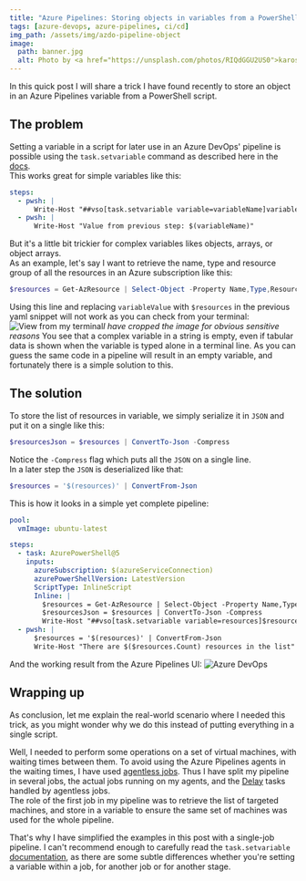 ```yaml
---
title: "Azure Pipelines: Storing objects in variables from a PowerShell task"
tags: [azure-devops, azure-pipelines, ci/cd]
img_path: /assets/img/azdo-pipeline-object
image:
  path: banner.jpg
  alt: Photo by <a href="https://unsplash.com/photos/RIQdGGU2US0">karosu</a> on <a href="https://unsplash.com">Unsplash</a>
---
```


In this quick post I will share a trick I have found recently to store an object in an Azure Pipelines variable from a PowerShell script.  

## The problem
Setting a variable in a script for later use in an Azure DevOps' pipeline is possible using the `task.setvariable` command as described here in the [docs](https://learn.microsoft.com/en-us/azure/devops/pipelines/process/set-variables-scripts?view=azure-devops&tabs=powershell).  
This works great for simple variables like this:
```yaml
steps:
  - pwsh: |
      Write-Host "##vso[task.setvariable variable=variableName]variableValue"
  - pwsh: |
      Write-Host "Value from previous step: $(variableName)"
```
But it's a little bit trickier for complex variables likes objects, arrays, or object arrays.  
As an example, let's say I want to retrieve the name, type and resource group of all the resources in an Azure subscription like this:
```powershell
$resources = Get-AzResource | Select-Object -Property Name,Type,ResourceGroupName
```
Using this line and replacing `variableValue` with `$resources` in the previous yaml snippet will not work as you can check from your terminal:
![View from my terminal](/01-terminal.png)_I have cropped the image for obvious sensitive reasons_
You see that a complex variable in a string is empty, even if tabular data is shown when the variable is typed alone in a terminal line. As you can guess the same code in a pipeline will result in an empty variable, and fortunately there is a simple solution to this.

## The solution
To store the list of resources in variable, we simply serialize it in `JSON` and put it on a single like this:
```powershell
$resourcesJson = $resources | ConvertTo-Json -Compress
```
Notice the `-Compress` flag which puts all the `JSON` on a single line.  
In a later step the `JSON` is deserialized like that:
```powershell
$resources = '$(resources)' | ConvertFrom-Json
```
This is how it looks in a simple yet complete pipeline:
```yaml
pool:
  vmImage: ubuntu-latest

steps:
  - task: AzurePowerShell@5
    inputs:
      azureSubscription: $(azureServiceConnection)
      azurePowerShellVersion: LatestVersion
      ScriptType: InlineScript
      Inline: |
        $resources = Get-AzResource | Select-Object -Property Name,Type,ResourceGroupName
        $resourcesJson = $resources | ConvertTo-Json -Compress
        Write-Host "##vso[task.setvariable variable=resources]$resourcesJson"
  - pwsh: |
      $resources = '$(resources)' | ConvertFrom-Json
      Write-Host "There are $($resources.Count) resources in the list"
```
And the working result from the Azure Pipelines UI:
![Azure DevOps](/02-azdo.png)

## Wrapping up
As conclusion, let me explain the real-world scenario where I needed this trick, as you might wonder why we do this instead of putting everything in a single script.  

Well, I needed to perform some operations on a set of virtual machines, with waiting times between them. To avoid using the Azure Pipelines agents in the waiting times, I have used [agentless jobs](https://learn.microsoft.com/en-us/azure/devops/pipelines/process/phases?view=azure-devops&tabs=yaml#agentless-tasks). Thus I have split my pipeline in several jobs, the actual jobs running on my agents, and the [Delay](https://learn.microsoft.com/en-us/azure/devops/pipelines/tasks/reference/delay-v1?view=azure-pipelines) tasks handled by agentless jobs.  
The role of the first job in my pipeline was to retrieve the list of targeted machines, and store in a variable to ensure the same set of machines was used for the whole pipeline.  

That's why I have simplified the examples in this post with a single-job pipeline. I can't recommend enough to carefully read the `task.setvariable` [documentation](https://learn.microsoft.com/en-us/azure/devops/pipelines/process/set-variables-scripts?view=azure-devops&tabs=powershell), as there are some subtle differences whether you're setting a variable within a job, for another job or for another stage.